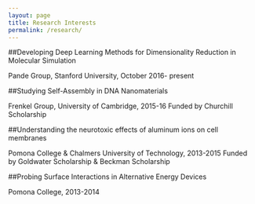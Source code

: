 ```yaml
---
layout: page
title: Research Interests
permalink: /research/
---
```


##Developing Deep Learning Methods for Dimensionality Reduction in Molecular Simulation

Pande Group, Stanford University, October 2016- present

##Studying Self-Assembly in DNA Nanomaterials

Frenkel Group, University of Cambridge, 2015-16
Funded by Churchill Scholarship

##Understanding the neurotoxic effects of aluminum ions on cell membranes

Pomona College & Chalmers University of Technology, 2013-2015
Funded by Goldwater Scholarship & Beckman Scholarship

##Probing Surface Interactions in Alternative Energy Devices

Pomona College, 2013-2014
